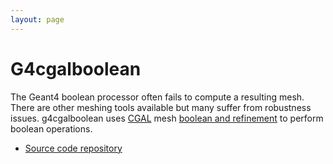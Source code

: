 ```yaml
---
layout: page
---
```


# G4cgalboolean

The Geant4 boolean processor often fails to compute a resulting mesh. There are other meshing tools available but many suffer
from robustness issues. g4cgalboolean uses [CGAL](https://www.cgal.org) mesh [boolean and refinement](https://doc.cgal.org/latest/Polygon_mesh_processing/group__PMP__corefinement__grp.html) to perform boolean operations. 

 * [Source code repository](https://github.com/g4edge/g4cgalboolean)